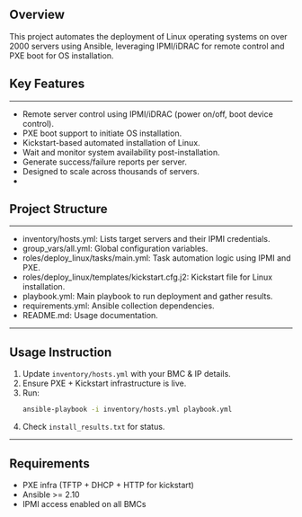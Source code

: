 
Overview
--------------------------------------------------------------------------------------------
This project automates the deployment of Linux operating systems on over 2000 servers using
Ansible, leveraging IPMI/iDRAC for remote control and PXE boot for OS installation.

## Key Features
------------------------------------------------------------------------
- Remote server control using IPMI/iDRAC (power on/off, boot device control).
- PXE boot support to initiate OS installation.
- Kickstart-based automated installation of Linux.
- Wait and monitor system availability post-installation.
- Generate success/failure reports per server.
- Designed to scale across thousands of servers.
- 
## Project Structure
---------------------------------------------------------------------
- inventory/hosts.yml: Lists target servers and their IPMI credentials.
- group_vars/all.yml: Global configuration variables.
- roles/deploy_linux/tasks/main.yml: Task automation logic using IPMI and PXE.
- roles/deploy_linux/templates/kickstart.cfg.j2: Kickstart file for Linux installation.
- playbook.yml: Main playbook to run deployment and gather results.
- requirements.yml: Ansible collection dependencies.
- README.md: Usage documentation.

------------------------------------------------------------------------------

## Usage Instruction

1. Update `inventory/hosts.yml` with your BMC & IP details.
2. Ensure PXE + Kickstart infrastructure is live.
3. Run:
   ```bash
   ansible-playbook -i inventory/hosts.yml playbook.yml
   ```
4. Check `install_results.txt` for status.

----------------------------------------------------------------------------------

## Requirements

- PXE infra (TFTP + DHCP + HTTP for kickstart)
- Ansible >= 2.10
- IPMI access enabled on all BMCs



